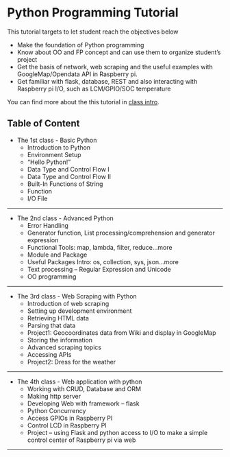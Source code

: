 Python Programming Tutorial
===================

This tutorial targets to let student reach the objectives below 

* Make the foundation of Python programming 
* Know about OO and FP concept and can use them to organize student’s project
* Get the basis of network, web scraping and the useful examples with GoogleMap/Opendata API in Raspberry pi.  
* Get familiar with flask, database, REST and also interacting with Raspberry pi I/O, such as LCM/GPIO/SOC temperature

You can find more about the this tutorial in [class intro](http://www.ittraining.com.tw/ittraining/index.php/course/language/python).

Table of Content
----------------


* The 1st class - Basic Python 
    * Introduction to Python
    * Environment Setup 
    * “Hello Python!”
    * Data Type and Control Flow I 
    * Data Type and Control Flow II
    * Built-In Functions of String
    * Function
    * I/O File 
    
***

* The 2nd class - Advanced Python
    * Error Handling
    * Generator function, List processing/comprehension and generator expression
    * Functional Tools: map, lambda, filter, reduce…more
    * Module and Package
    * Useful Packages Intro: os, collection, sys, json…more
    * Text processing – Regular Expression and Unicode  
    * OO programming
    
***

* The 3rd class - Web Scraping with Python 
    * Introduction of web scraping
    * Setting up development environment 
    * Retrieving HTML data
    * Parsing that data
    * Project1: Geocoordinates data from Wiki and display in GoogleMap
    * Storing the information
    * Advanced scraping topics 
    * Accessing APIs
    * Project2: Dress for the weather

***

* The 4th class - Web application with python
    * Working with CRUD, Database and ORM
    * Making http server  
    * Developing Web with framework – flask 
    * Python Concurrency
    * Access GPIOs in Raspberry PI 
    * Control LCD in Raspberry PI 
    * Project – using Flask and python access to I/O to make a simple control center of Raspberry pi via web

    
***


